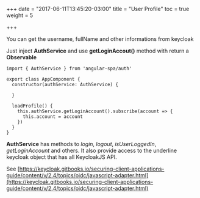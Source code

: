 +++
date = "2017-06-11T13:45:20-03:00"
title = "User Profile"
toc = true
weight = 5

+++

You can get the username, fullName and other informations from keycloak

Just inject **AuthService** and use **getLoginAccout()** method with return a **Observable<Account>**
    
    import { AuthService } from 'angular-spa/auth'
    
    export class AppComponent {
      constructor(authService: AuthService) {
  
      }
      
      loadProfile() {
        this.authService.getLoginAccount().subscribe(account => {
          this.account = account
        })
      }
    }

**AuthService** has methods to *login*, *logout*, *isUserLoggedIn*, *getLoginAccount* and others.
It also provide access to the underline keycloak object that has all KeycloakJS API.

See [https://keycloak.gitbooks.io/securing-client-applications-guide/content/v/2.4/topics/oidc/javascript-adapter.html](https://keycloak.gitbooks.io/securing-client-applications-guide/content/v/2.4/topics/oidc/javascript-adapter.html)
